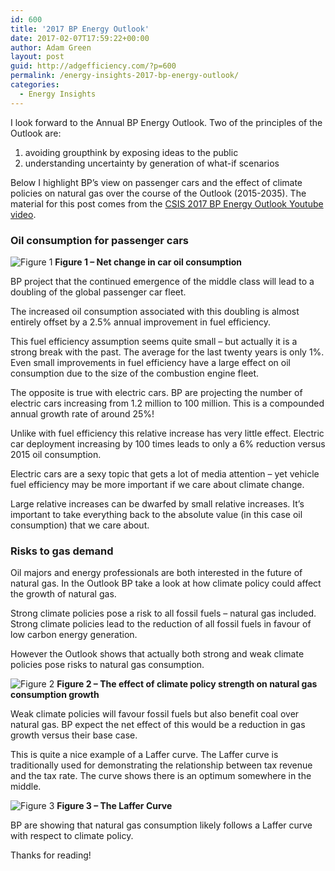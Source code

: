 ```yaml
---
id: 600
title: '2017 BP Energy Outlook'
date: 2017-02-07T17:59:22+00:00
author: Adam Green
layout: post
guid: http://adgefficiency.com/?p=600
permalink: /energy-insights-2017-bp-energy-outlook/
categories:
  - Energy Insights
---
```

I look forward to the Annual BP Energy Outlook.  Two of the principles of the Outlook are:
1. avoiding groupthink by exposing ideas to the public
2. understanding uncertainty by generation of what-if scenarios

Below I highlight BP’s view on passenger cars and the effect of climate policies on natural gas over the course of the Outlook (2015-2035).  The material for this post comes from the [CSIS 2017 BP Energy Outlook Youtube video](https://www.youtube.com/watch?v=fq4ftnymvy4).

### Oil consumption for passenger cars

![Figure 1]({{"/assets/2017_outlook/fig1.png"}})
**Figure 1 – Net change in car oil consumption**

BP project that the continued emergence of the middle class will lead to a doubling of the global passenger car fleet.

The increased oil consumption associated with this doubling is almost entirely offset by a 2.5% annual improvement in fuel efficiency.

This fuel efficiency assumption seems quite small – but actually it is a strong break with the past.  The average for the last twenty years is only 1%.  Even small improvements in fuel efficiency have a large effect on oil consumption due to the size of the combustion engine fleet.

The opposite is true with electric cars.  BP are projecting the number of electric cars increasing from 1.2 million to 100 million.  This is a compounded annual growth rate of around 25%!

Unlike with fuel efficiency this relative increase has very little effect.  Electric car deployment increasing by 100 times leads to only a 6% reduction versus 2015 oil consumption.

Electric cars are a sexy topic that gets a lot of media attention – yet vehicle fuel efficiency may be more important if we care about climate change.

Large relative increases can be dwarfed by small relative increases.  It’s important to take everything back to the absolute value (in this case oil consumption) that we care about.

### Risks to gas demand

Oil majors and energy professionals are both interested in the future of natural gas.  In the Outlook BP take a look at how climate policy could affect the growth of natural gas.

Strong climate policies pose a risk to all fossil fuels – natural gas included.  Strong climate policies lead to the reduction of all fossil fuels in favour of low carbon energy generation.

However the Outlook shows that actually both strong and weak climate policies pose risks to natural gas consumption.

![Figure 2]({{"/assets/2017_outlook/fig2.png"}})
**Figure 2 – The effect of climate policy strength on natural gas consumption growth**

Weak climate policies will favour fossil fuels but also benefit coal over natural gas.  BP expect the net effect of this would be a reduction in gas growth versus their base case.

This is quite a nice example of a Laffer curve.  The Laffer curve is traditionally used for demonstrating the relationship between tax revenue and the tax rate.  The curve shows there is an optimum somewhere in the middle.

![Figure 3]({{"/assets/2017_outlook/fig3.png"}})
**Figure 3 – The Laffer Curve**

BP are showing that natural gas consumption likely follows a Laffer curve with respect to climate policy.

Thanks for reading!
